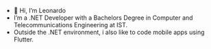 - 👋 Hi, I’m Leonardo
- I’m a .NET Developer with a Bachelors Degree in Computer and Telecommunications Engineering at IST.
- Outside the .NET environment, i also like to code mobile apps using Flutter.

<!---
leogsantos5/leogsantos5 is a ✨ special ✨ repository because its `README.md` (this file) appears on your GitHub profile.
You can click the Preview link to take a look at your changes.
--->
